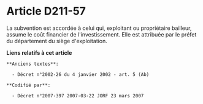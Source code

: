 # Article D211-57

La subvention est accordée à celui qui, exploitant ou propriétaire bailleur, assume le coût financier de l'investissement.
Elle est attribuée par le préfet du département du siège d'exploitation.

**Liens relatifs à cet article**

	**Anciens textes**:

	  - Décret n°2002-26 du 4 janvier 2002 - art. 5 (Ab)

	**Codifié par**:

	  - Décret n°2007-397 2007-03-22 JORF 23 mars 2007
